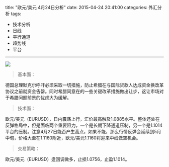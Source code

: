 title: "欧元/美元 4月24日分析"
date: 2015-04-24 20:41:00
categories: 外汇分析
tags:
- 技术分析
- 日线
- 平行通道
- 趋势线
- 平台
---
![](http://eurusd.qiniudn.com/59.png)

>基本面：

德国总理默克尔呼吁必须采取一切措施，防止希腊在与国际贷款人达成资金换改革协议之前就资金告罄。同时希腊同意在的一些关键改革措施做出让步，这让市场对于希腊问题前景的忧虑大为缓解。

>技术面：

欧元/美元（EURUSD），日内震荡上行，汇价最高触及1.0885水平。整体还处在反弹格局中，但是面临两个重要阻力，一个是长期下降通道压制，另一个是1.1014平台的压制。注意4月27日能否产生高点，如果不能，那么行情反弹会延续到5月中旬，价格大至在1.1160附近，欧元/美元1.1160将迎来中线做空机会。

>交易策略：

欧元/美元（EURUSD）逢回调做多，止损1.0756，止盈1.1014。
